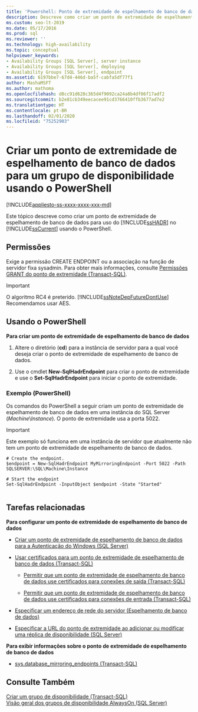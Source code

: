 ```yaml
---
title: 'Powershell: Ponto de extremidade de espelhamento de banco de dados do grupo de disponibilidade'
description: Descreve como criar um ponto de extremidade de espelhamento de banco de dados para um Grupo de Disponibilidade AlwaysOn usando o PowerShell.
ms.custom: seo-lt-2019
ms.date: 05/17/2016
ms.prod: sql
ms.reviewer: ''
ms.technology: high-availability
ms.topic: conceptual
helpviewer_keywords:
- Availability Groups [SQL Server], server instance
- Availability Groups [SQL Server], deploying
- Availability Groups [SQL Server], endpoint
ms.assetid: 6197bbe7-67d4-446d-ba5f-cabfa5df77f1
author: MashaMSFT
ms.author: mathoma
ms.openlocfilehash: d8cc91d628c365d4f9092ca24a8b4df06f17adf2
ms.sourcegitcommit: b2e81cb349eecacee91cd3766410ffb3677ad7e2
ms.translationtype: HT
ms.contentlocale: pt-BR
ms.lasthandoff: 02/01/2020
ms.locfileid: "75252903"
---
```

# <a name="create-a-database-mirroring-endpoint-for-an-availability-group-using-powershell"></a>Criar um ponto de extremidade de espelhamento de banco de dados para um grupo de disponibilidade usando o PowerShell
[!INCLUDE[appliesto-ss-xxxx-xxxx-xxx-md](../../../includes/appliesto-ss-xxxx-xxxx-xxx-md.md)]

  Este tópico descreve como criar um ponto de extremidade de espelhamento de banco de dados para uso do [!INCLUDE[ssHADR](../../../includes/sshadr-md.md)] no [!INCLUDE[ssCurrent](../../../includes/sscurrent-md.md)] usando o PowerShell.  
  

  
##  <a name="Permissions"></a> Permissões  
 Exige a permissão CREATE ENDPOINT ou a associação na função de servidor fixa sysadmin. Para obter mais informações, consulte [Permissões GRANT do ponto de extremidade &#40;Transact-SQL&#41;](../../../t-sql/statements/grant-endpoint-permissions-transact-sql.md).  

> [!IMPORTANT]  
>  O algoritmo RC4 é preterido. [!INCLUDE[ssNoteDepFutureDontUse](../../../includes/ssnotedepfuturedontuse-md.md)] Recomendamos usar AES.  
  
##  <a name="PowerShellProcedure"></a> Usando o PowerShell  
 **Para criar um ponto de extremidade de espelhamento de banco de dados**  
  
1.  Altere o diretório (**cd**) para a instância de servidor para a qual você deseja criar o ponto de extremidade de espelhamento de banco de dados.  
  
2.  Use o cmdlet **New-SqlHadrEndpoint** para criar o ponto de extremidade e use o **Set-SqlHadrEndpoint** para iniciar o ponto de extremidade.  
  
###  <a name="PShellExample"></a> Exemplo (PowerShell)  
 Os comandos do PowerShell a seguir criam um ponto de extremidade de espelhamento de banco de dados em uma instância do SQL Server (*Machine*\\*Instance*). O ponto de extremidade usa a porta 5022.  
  
> [!IMPORTANT]  
>  Este exemplo só funciona em uma instância de servidor que atualmente não tem um ponto de extremidade de espelhamento de banco de dados.  
  
```  
# Create the endpoint.  
$endpoint = New-SqlHadrEndpoint MyMirroringEndpoint -Port 5022 -Path SQLSERVER:\SQL\Machine\Instance  
  
# Start the endpoint  
Set-SqlHadrEndpoint -InputObject $endpoint -State "Started"  
  
```  
  
##  <a name="RelatedTasks"></a> Tarefas relacionadas  
 **Para configurar um ponto de extremidade de espelhamento de banco de dados**  
  
-   [Criar um ponto de extremidade de espelhamento de banco de dados para a Autenticação do Windows &#40;SQL Server&#41;](../../../database-engine/database-mirroring/create-a-database-mirroring-endpoint-for-windows-authentication-transact-sql.md)  
  
-   [Usar certificados para um ponto de extremidade de espelhamento de banco de dados &#40;Transact-SQL&#41;](../../../database-engine/database-mirroring/use-certificates-for-a-database-mirroring-endpoint-transact-sql.md)  
  
    -   [Permitir que um ponto de extremidade de espelhamento de banco de dados use certificados para conexões de saída &#40;Transact-SQL&#41;](../../../database-engine/database-mirroring/database-mirroring-use-certificates-for-outbound-connections.md)  
  
    -   [Permitir que um ponto de extremidade de espelhamento de banco de dados use certificados para conexões de entrada &#40;Transact-SQL&#41;](../../../database-engine/database-mirroring/database-mirroring-use-certificates-for-inbound-connections.md)  
  
-   [Especificar um endereço de rede do servidor &#40;Espelhamento de banco de dados&#41;](../../../database-engine/database-mirroring/specify-a-server-network-address-database-mirroring.md)  
  
-   [Especificar a URL do ponto de extremidade ao adicionar ou modificar uma réplica de disponibilidade &#40;SQL Server&#41;](../../../database-engine/availability-groups/windows/specify-endpoint-url-adding-or-modifying-availability-replica.md)  
  
 **Para exibir informações sobre o ponto de extremidade de espelhamento de banco de dados**  
  
-   [sys.database_mirroring_endpoints &#40;Transact-SQL&#41;](../../../relational-databases/system-catalog-views/sys-database-mirroring-endpoints-transact-sql.md)  
  
## <a name="see-also"></a>Consulte Também  
 [Criar um grupo de disponibilidade &#40;Transact-SQL&#41;](../../../database-engine/availability-groups/windows/create-an-availability-group-transact-sql.md)   
 [Visão geral dos grupos de disponibilidade AlwaysOn &#40;SQL Server&#41;](../../../database-engine/availability-groups/windows/overview-of-always-on-availability-groups-sql-server.md)  
  
  
